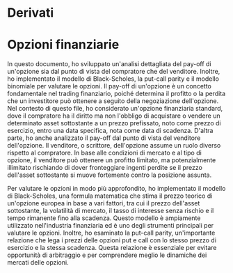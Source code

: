 # Derivati

# Opzioni finanziarie
In questo documento, ho sviluppato un'analisi dettagliata del pay-off di un'opzione sia dal punto di vista del compratore che del venditore. Inoltre, ho implementato il modello di Black-Scholes, la put-call parity e il modello binomiale per valutare le opzioni.
Il pay-off di un'opzione è un concetto fondamentale nel trading finanziario, poiché determina il profitto o la perdita che un investitore può ottenere a seguito della negoziazione dell'opzione. Nel contesto di questo file, ho considerato un'opzione finanziaria standard, dove il compratore ha il diritto ma non l'obbligo di acquistare o vendere un determinato asset sottostante a un prezzo prefissato, noto come prezzo di esercizio, entro una data specifica, nota come data di scadenza.
D'altra parte, ho anche analizzato il pay-off dal punto di vista del venditore dell'opzione. Il venditore, o scrittore, dell'opzione assume un ruolo diverso rispetto al compratore. In base alle condizioni di mercato e al tipo di opzione, il venditore può ottenere un profitto limitato, ma potenzialmente illimitato rischiando di dover fronteggiare ingenti perdite se il prezzo dell'asset sottostante si muove fortemente contro la posizione assunta.

Per valutare le opzioni in modo più approfondito, ho implementato il modello di Black-Scholes, una formula matematica che stima il prezzo teorico di un'opzione europea in base a vari fattori, tra cui il prezzo dell'asset sottostante, la volatilità di mercato, il tasso di interesse senza rischio e il tempo rimanente fino alla scadenza. Questo modello è ampiamente utilizzato nell'industria finanziaria ed è uno degli strumenti principali per valutare le opzioni. Inoltre, ho esaminato la put-call parity, un'importante relazione che lega i prezzi delle opzioni put e call con lo stesso prezzo di esercizio e la stessa scadenza. Questa relazione è essenziale per evitare opportunità di arbitraggio e per comprendere meglio le dinamiche dei mercati delle opzioni.

